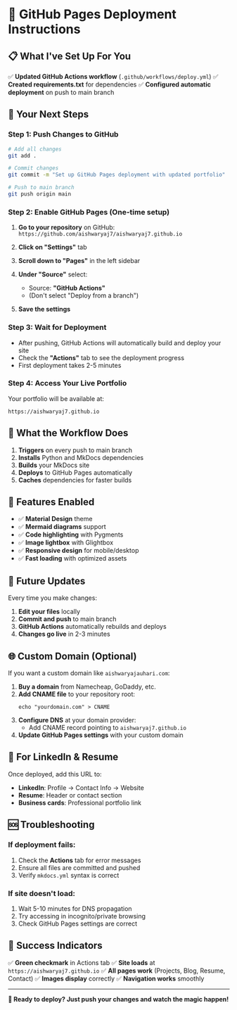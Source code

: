 # 🚀 GitHub Pages Deployment Instructions

## 📋 What I've Set Up For You

✅ **Updated GitHub Actions workflow** (`.github/workflows/deploy.yml`)
✅ **Created requirements.txt** for dependencies
✅ **Configured automatic deployment** on push to main branch

## 🎯 Your Next Steps

### **Step 1: Push Changes to GitHub**

```bash
# Add all changes
git add .

# Commit changes
git commit -m "Set up GitHub Pages deployment with updated portfolio"

# Push to main branch
git push origin main
```

### **Step 2: Enable GitHub Pages (One-time setup)**

1. **Go to your repository** on GitHub: `https://github.com/aishwaryaj7/aishwaryaj7.github.io`

2. **Click on "Settings"** tab

3. **Scroll down to "Pages"** in the left sidebar

4. **Under "Source"** select:
   - Source: **"GitHub Actions"**
   - (Don't select "Deploy from a branch")

5. **Save the settings**

### **Step 3: Wait for Deployment**

- After pushing, GitHub Actions will automatically build and deploy your site
- Check the **"Actions"** tab to see the deployment progress
- First deployment takes 2-5 minutes

### **Step 4: Access Your Live Portfolio**

Your portfolio will be available at:
```
https://aishwaryaj7.github.io
```

## 🔧 What the Workflow Does

1. **Triggers** on every push to main branch
2. **Installs** Python and MkDocs dependencies
3. **Builds** your MkDocs site
4. **Deploys** to GitHub Pages automatically
5. **Caches** dependencies for faster builds

## 🎨 Features Enabled

- ✅ **Material Design** theme
- ✅ **Mermaid diagrams** support
- ✅ **Code highlighting** with Pygments
- ✅ **Image lightbox** with Glightbox
- ✅ **Responsive design** for mobile/desktop
- ✅ **Fast loading** with optimized assets

## 🔄 Future Updates

Every time you make changes:
1. **Edit your files** locally
2. **Commit and push** to main branch
3. **GitHub Actions** automatically rebuilds and deploys
4. **Changes go live** in 2-3 minutes

## 🌐 Custom Domain (Optional)

If you want a custom domain like `aishwaryajauhari.com`:

1. **Buy a domain** from Namecheap, GoDaddy, etc.
2. **Add CNAME file** to your repository root:
   ```
   echo "yourdomain.com" > CNAME
   ```
3. **Configure DNS** at your domain provider:
   - Add CNAME record pointing to `aishwaryaj7.github.io`
4. **Update GitHub Pages settings** with your custom domain

## 📱 For LinkedIn & Resume

Once deployed, add this URL to:
- **LinkedIn**: Profile → Contact Info → Website
- **Resume**: Header or contact section
- **Business cards**: Professional portfolio link

## 🆘 Troubleshooting

### If deployment fails:
1. Check the **Actions** tab for error messages
2. Ensure all files are committed and pushed
3. Verify `mkdocs.yml` syntax is correct

### If site doesn't load:
1. Wait 5-10 minutes for DNS propagation
2. Try accessing in incognito/private browsing
3. Check GitHub Pages settings are correct

## 🎉 Success Indicators

✅ **Green checkmark** in Actions tab
✅ **Site loads** at `https://aishwaryaj7.github.io`
✅ **All pages work** (Projects, Blog, Resume, Contact)
✅ **Images display** correctly
✅ **Navigation works** smoothly

---

**🚀 Ready to deploy? Just push your changes and watch the magic happen!**
